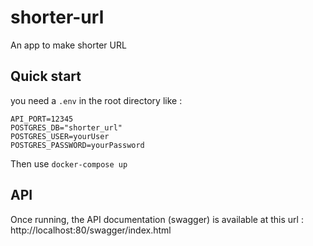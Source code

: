 # shorter-url
An app to make shorter URL

## Quick start

you need a `.env` in the root directory like :

```
API_PORT=12345
POSTGRES_DB="shorter_url"
POSTGRES_USER=yourUser
POSTGRES_PASSWORD=yourPassword
```

Then use `docker-compose up`

## API
Once running, the API documentation (swagger) is available at this url : http://localhost:80/swagger/index.html
